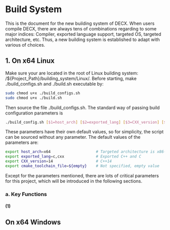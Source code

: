 # Build System
This is the document for the new building system of DECX. When users compile DECX, there are always tens of combinations regarding to some major indices: Compiler, exported language support, targeted OS, targeted architecture, etc. Thus, a new building system is established to adapt with various of choices.

## 1. On x64 Linux
Make sure your are located in the root of Linux building system: /${Project\_Path}/building_system/Linux/. Before starting, make ./build_configs.sh and ./build.sh executable by:
```bash 
sudo chmod u+x ./build_configs.sh
sudo chmod u+x ./build.sh
```
Then source the file ./build_configs.sh. The standard way of passing build configuration parameters is
```bash
./build_config.sh [$1=host_arch] [$2=exported_lang] [$3=CXX_version] [$4=cmake_toolchain_file]
```
These parameters have their own default values, so for simplicity, the script can be sourced without any parameter. The default values of the parameters are:
```bash
export host_arch=x64                    # Targeted architecture is x86-64
export exported_lang=c,cxx              # Exported C++ and C
export CXX_version=14                   # C++14
export cmake_toolchain_file=${empty}    # Not specified, empty value
```

Except for the parameters mentioned, there are lots of critical parameters for this project, which will be introduced in the following sections.

### a. Key Functions
#### (1) 

## On x64 Windows